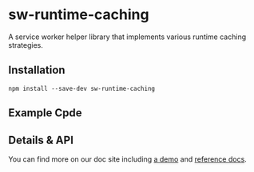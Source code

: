 # sw-runtime-caching

A service worker helper library that implements various runtime caching strategies.

## Installation

`npm install --save-dev sw-runtime-caching`

## Example Cpde



## Details & API

You can find more on our doc site including
[a demo](https://googlechrome.github.io/sw-helpers/sw-runtime-caching/demo/) and
[reference docs](https://googlechrome.github.io/sw-helpers/sw-runtime-caching/).

